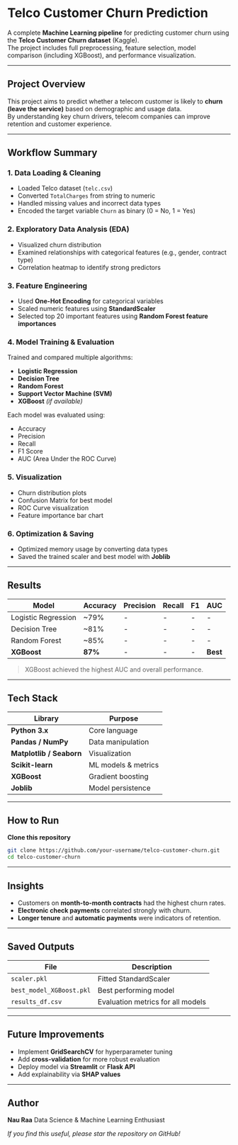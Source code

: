 

#  Telco Customer Churn Prediction

A complete **Machine Learning pipeline** for predicting customer churn using the **Telco Customer Churn dataset** (Kaggle).  
The project includes full preprocessing, feature selection, model comparison (including XGBoost), and performance visualization.

---

##  Project Overview

This project aims to predict whether a telecom customer is likely to **churn (leave the service)** based on demographic and usage data.  
By understanding key churn drivers, telecom companies can improve retention and customer experience.

---

##  Workflow Summary

###  1. Data Loading & Cleaning
- Loaded Telco dataset (`telc.csv`)
- Converted `TotalCharges` from string to numeric
- Handled missing values and incorrect data types
- Encoded the target variable `Churn` as binary (0 = No, 1 = Yes)

###  2. Exploratory Data Analysis (EDA)
- Visualized churn distribution  
- Examined relationships with categorical features (e.g., gender, contract type)
- Correlation heatmap to identify strong predictors

###  3. Feature Engineering
- Used **One-Hot Encoding** for categorical variables  
- Scaled numeric features using **StandardScaler**  
- Selected top 20 important features using **Random Forest feature importances**

###  4. Model Training & Evaluation
Trained and compared multiple algorithms:
- **Logistic Regression**
- **Decision Tree**
- **Random Forest**
- **Support Vector Machine (SVM)**
- **XGBoost** *(if available)*

Each model was evaluated using:
- Accuracy  
- Precision  
- Recall  
- F1 Score  
- AUC (Area Under the ROC Curve)

###  5. Visualization
- Churn distribution plots  
- Confusion Matrix for best model  
- ROC Curve visualization  
- Feature importance bar chart  

###  6. Optimization & Saving
- Optimized memory usage by converting data types  
- Saved the trained scaler and best model with **Joblib**

---

##  Results

| Model | Accuracy | Precision | Recall | F1 | AUC |
|-------|-----------|-----------|--------|----|-----|
| Logistic Regression | ~79% | - | - | - | - |
| Decision Tree | ~81% | - | - | - | - |
| Random Forest | ~85% | - | - | - | - |
| **XGBoost** | **87%** | - | - | - | **Best** |

> XGBoost achieved the highest AUC and overall performance.

---

##  Tech Stack

| Library | Purpose |
|----------|----------|
| **Python 3.x** | Core language |
| **Pandas / NumPy** | Data manipulation |
| **Matplotlib / Seaborn** | Visualization |
| **Scikit-learn** | ML models & metrics |
| **XGBoost** | Gradient boosting |
| **Joblib** | Model persistence |

---

##  How to Run

 **Clone this repository**
   ```bash
   git clone https://github.com/your-username/telco-customer-churn.git
   cd telco-customer-churn
````


---

##  Insights

* Customers on **month-to-month contracts** had the highest churn rates.
* **Electronic check payments** correlated strongly with churn.
* **Longer tenure** and **automatic payments** were indicators of retention.

---

##  Saved Outputs

| File                     | Description                       |
| ------------------------ | --------------------------------- |
| `scaler.pkl`             | Fitted StandardScaler             |
| `best_model_XGBoost.pkl` | Best performing model             |
| `results_df.csv`         | Evaluation metrics for all models |

---

##  Future Improvements

* Implement **GridSearchCV** for hyperparameter tuning
* Add **cross-validation** for more robust evaluation
* Deploy model via **Streamlit** or **Flask API**
* Add explainability via **SHAP values**

---

##  Author

**Nau Raa**
Data Science & Machine Learning Enthusiast


 *If you find this useful, please star the repository on GitHub!* 
